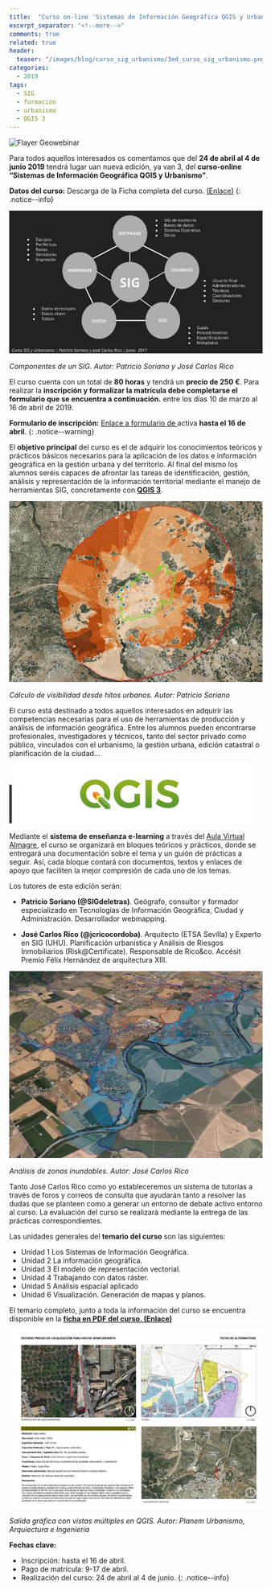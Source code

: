 ```yaml
---
title:  "Curso on-line 'Sistemas de Información Geográfica QGIS y Urbanismo' 3ª Edición"
excerpt_separator: "<!--more-->"
comments: true
related: true
header:
  teaser: "/images/blog/curso_sig_urbanismo/3ed_curso_sig_urbanismo.png" 
categories: 
  - 2019
tags:
  - SIG
  - formación
  - urbanismo
  - QGIS 3
---
```


![Flayer Geowebinar](curso_sig_urbanismo/3ed_curso_sig_urbanismo.png)

Para todos aquellos interesados os comentamos que del **24 de abril al 4 de junio 2019** tendrá lugar uan nueva edición, ya van 3, del  **curso-online “Sistemas de Información Geográfica QGIS y Urbanismo”**.

**Datos del curso:** Descarga de la Ficha completa del curso. [(Enlace)](/images/blog/curso_sig_urbanismo/ficha_3ed_curso_sig_urbanismo_qgis_almagre_2019.pdf)
{: .notice--info}

![Componentes de un SIG](/images/blog/curso_sig_urbanismo/sistema_sig.jpg)

*Componentes de un SIG. Autor: Patricio Soriano y José Carlos Rico*

El curso cuenta con un total de **80 horas**  y tendrá un **precio de 250 €**. Para realizar la **inscripción y formalizar la matrícula debe completarse el formulario que se encuentra a continuación.** entre los días 10 de marzo al 16 de abril de 2019.

**Formulario de inscripción:** [Enlace a formulario de ](http://bit.ly/curso_sigurbanisno) activa **hasta el 16 de abril**.
{: .notice--warning}


El **objetivo principal** del curso es el de adquirir los conocimientos teóricos y prácticos básicos necesarios para la aplicación de los datos e información geográfica en la gestión urbana y del territorio. Al final del mismo los alumnos seréis capaces de afrontar las tareas de identificación, gestión, análisis y representación de la información territorial mediante el manejo de herramientas SIG, concretamente con [**QGIS 3**](https://www.qgis.org/es/site/). 

![Cálculo de visibilidad desde hitos urbanos](/images/blog/curso_sig_urbanismo/visibilidad.jpg)

*Cálculo de visibilidad desde hitos urbanos. Autor: Patricio Soriano*

El curso está destinado a todos aquellos interesados en adquirir las competencias necesarias para el uso de herramientas de producción y análisis de información geográfica. Entre los alumnos pueden encontrarse  profesionales, investigadores y técnicos, tanto del sector privado como público, vinculados con el urbanismo, la gestión urbana, edición catastral o planificación de la ciudad...

![Logo QGIS](/images/blog/curso_sig_urbanismo/qgis.png)

Mediante el **sistema de enseñanza e-learning** a través del [Aula Virtual Almagre](http://www.almagre.es), el curso se organizará en bloques teóricos y prácticos, donde se entregará una documentación sobre el tema y un guión de prácticas a seguir. Así, cada bloque contará con documentos, textos y enlaces de apoyo que faciliten la mejor compresión de cada uno de los temas.

Los tutores de esta edición serán:

- **Patricio Soriano (@SIGdeletras)**. Geógrafo, consultor y formador especializado en Tecnologías de Información Geográfica, Ciudad y Administración. Desarrollador webmapping.

- **José Carlos Rico (@jcricocordoba)**. Arquitecto (ETSA Sevilla) y Experto en SIG (UHU). Planificación urbanística y Análisis de Riesgos Inmobiliarios (Risk@Certificate). Responsable de Rico&co. Accésit Premio Félix Hernández de arquitectura XIII.

![Análisis de zonas inundables. Autor: José Carlos Rico](/images/blog/curso_sig_urbanismo/zonas_inundables_jc.jpg)

*Análisis de zonas inundables. Autor: José Carlos Rico*

Tanto José Carlos Rico como yo estableceremos un sistema de tutorías a través de foros y correos de consulta que ayudarán tanto a resolver las dudas que se planteen como a generar un entorno de debate activo entorno al curso. La evaluación del curso se realizará mediante la entrega de las prácticas correspondientes.

Las unidades generales del **temario del curso** son las siguientes:

- Unidad 1 Los Sistemas de Información Geográfica.
- Unidad 2 La información geográfica.
- Unidad 3 El modelo de representación vectorial.
- Unidad 4 Trabajando con datos ráster.
- Unidad 5 Análisis espacial aplicado
- Unidad 6 Visualización. Generación de mapas y planos.

El temario completo, junto a toda la información del curso se encuentra disponible en la [**ficha en PDF del curso. (Enlace)**](/images/blog/curso_sig_urbanismo/ficha_3ed_curso_sig_urbanismo_almagre_2019.pdf)

![Salida gráfica con vistas múltiples en QGIS](/images/blog/curso_sig_urbanismo/alternativas.jpg)

*Salida gráfica con vistas múltiples en QGIS. Autor: Planem Urbanismo, Arquiectura e Ingeniería*

**Fechas clave:** 
- Inscripción: hasta el 16 de abril.
- Pago de matrícula: 9-17 de abril.
- Realización del curso: 24 de abril al 4 de junio.
{: .notice--info}

